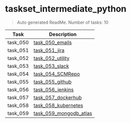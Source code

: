 # taskset_intermediate_python

> Auto generated ReadMe. Number of tasks: 10

| Task     | Description                                                                  |
|----------|------------------------------------------------------------------------------|
| task_050 | [task_050_emails](taskset_intermediate_python/task_050_emails)               |
| task_051 | [task_051_jira](taskset_intermediate_python/task_051_jira)                   |
| task_052 | [task_052_utility](taskset_intermediate_python/task_052_utility)             |
| task_053 | [task_053_slack](taskset_intermediate_python/task_053_slack)                 |
| task_054 | [task_054_SCMRepo](taskset_intermediate_python/task_054_SCMRepo)             |
| task_055 | [task_055_github](taskset_intermediate_python/task_055_github)               |
| task_056 | [task_056_jenkins](taskset_intermediate_python/task_056_jenkins)             |
| task_057 | [task_057_dockerhub](taskset_intermediate_python/task_057_dockerhub)         |
| task_058 | [task_058_kubernetes](taskset_intermediate_python/task_058_kubernetes)       |
| task_059 | [task_059_mongodb_atlas](taskset_intermediate_python/task_059_mongodb_atlas) |

